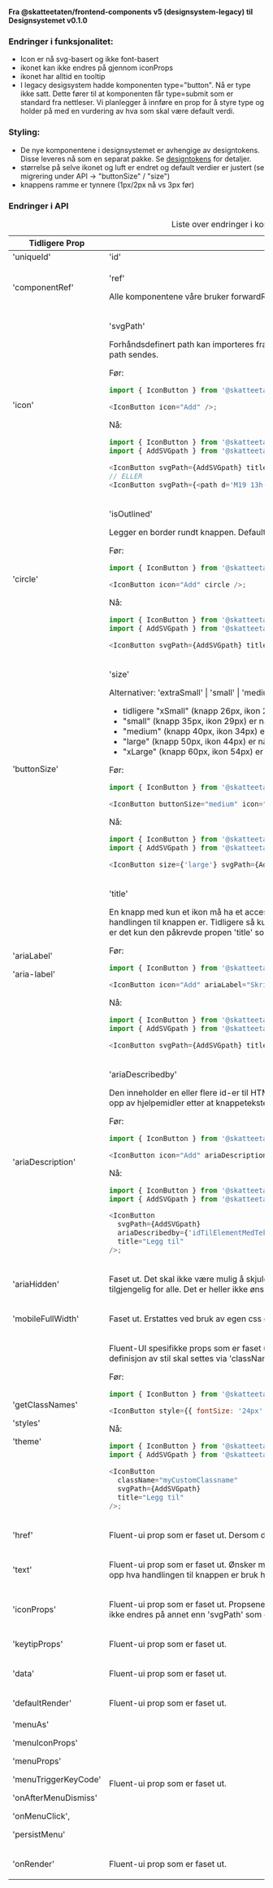 **Fra @skatteetaten/frontend-components v5 (designsystem-legacy) til Designsystemet v0.1.0**

### Endringer i funksjonalitet:

- Icon er nå svg-basert og ikke font-basert
- ikonet kan ikke endres på gjennom iconProps
- ikonet har alltid en tooltip
- I legacy desigsystem hadde komponenten type="button". Nå er type ikke satt. Dette fører til at komponenten får type=submit som er standard fra nettleser.
  Vi planlegger å innføre en prop for å styre type og holder på med en vurdering av hva som skal være default verdi.

### Styling:

- De nye komponentene i designsystemet er avhengige av designtokens. Disse leveres nå som en separat pakke. Se [designtokens](#section-designtokens-deprecated) for detaljer.
- størrelse på selve ikonet og luft er endret og default verdier er justert
  (se migrering under API → "buttonSize" / "size")
- knappens ramme er tynnere (1px/2px nå vs 3px før)

### Endringer i API

<div className="migration-tabell">
<table>
<caption>Liste over endringer i komponent-api'et</caption>
<thead><tr><th>Tidligere Prop</th><th>Alternativ</th></tr></thead>
<tbody>
<tr>
<td>'uniqueId'</td>
<td>'id'
</td>
</tr>
<tr>
<td>'componentRef'</td>
<td>

'ref'

Alle komponentene våre bruker forwardRef. For komponent sendes 'ref' til &lt;button&gt;-elementet.

</td>
</tr>
<tr>
<td>'icon'</td>
<td>

'svgPath'

Forhåndsdefinert path kan importeres fra @skatteetaten/ds-icons pakke. Alternativt kan custom path sendes.

Før:

```javascript static
import { IconButton } from '@skatteetaten/frontend-components/IconButton';

<IconButton icon="Add" />;
```

Nå:

```js static
import { IconButton } from '@skatteetaten/ds-buttons';
import { AddSVGpath } from '@skatteetaten/ds-icons';

<IconButton svgPath={AddSVGpath} title='Legg til' />
// ELLER
<IconButton svgPath={<path d='M19 13h-6v6h-2v-6H5v-2h6V5h2v6h6v2Z' />} title='Legg til' />
```

</td>
</tr>
<tr>
<td>'circle'</td>
<td>

'isOutlined'

Legger en border rundt knappen. Default er false.

Før:

```javascript static
import { IconButton } from '@skatteetaten/frontend-components/IconButton';

<IconButton icon="Add" circle />;
```

Nå:

```js static
import { IconButton } from '@skatteetaten/ds-buttons';
import { AddSVGpath } from '@skatteetaten/ds-icons';

<IconButton svgPath={AddSVGpath} title="Legg til" isOutlined />;
```

</td>
</tr>
<tr>
<td>'buttonSize'</td>
<td>

'size'

Alternativer: 'extraSmall' | 'small' | 'medium' | 'large'. 'medium' er default.

- tidligere "xSmall" (knapp 26px, ikon 20px) heter nå "extraSmall" (knapp 22px, ikon 16px).
- "small" (knapp 35px, ikon 29px) er nå 26px stor (ikon 16px).
- "medium" (knapp 40px, ikon 34px) er nå 32px stor (ikon 20px).
- "large" (knapp 50px, ikon 44px) er nå 44px stor (ikon 24px).
- "xLarge" (knapp 60px, ikon 54px) er faset ut.

Før:

```javascript static
import { IconButton } from '@skatteetaten/frontend-components/IconButton';

<IconButton buttonSize="medium" icon="Add" />;
```

Nå:

```js static
import { IconButton } from '@skatteetaten/ds-buttons';
import { AddSVGpath } from '@skatteetaten/ds-icons';

<IconButton size={'large'} svgPath={AddSVGpath} title="Legg til" />;
```

</td>
</tr>
<tr>
<td>'ariaLabel'

'aria-label'</td>

<td>

'title'

En knapp med kun et ikon må ha et accessible name slik at hjelpemidler kan lese opp hva handlingen til knappen er. Tidligere så kunne 'title' og/eller 'ariaLabel'/'aria-label' brukes, men nå er det kun den påkrevde propen 'title' som skal brukes fordi IconButton skal alltid ha en tooltip.

Før:

```javascript static
import { IconButton } from '@skatteetaten/frontend-components/IconButton';

<IconButton icon="Add" ariaLabel="Skriv ut" />;
```

Nå:

```js static
import { IconButton } from '@skatteetaten/ds-buttons';
import { AddSVGpath } from '@skatteetaten/ds-icons';

<IconButton svgPath={AddSVGpath} title={'Skriv ut'} />;
```

</td>
</tr>
<tr>
<td>'ariaDescription'</td>
<td>

'ariaDescribedby'

Den inneholder en eller flere id-er til HTML-elementer (som inneholder tekst hvor teksten blir lest opp av hjelpemidler etter at knappeteksten er lest opp).

Før:

```javascript static
import { IconButton } from '@skatteetaten/frontend-components/IconButton';

<IconButton icon="Add" ariaDescription="idTilElementMedTekst" />;
```

Nå:

```js static
import { IconButton } from '@skatteetaten/ds-buttons';
import { AddSVGpath } from '@skatteetaten/ds-icons';

<IconButton
  svgPath={AddSVGpath}
  ariaDescribedby={'idTilElementMedTekst'}
  title="Legg til"
/>;
```

</td>
</tr>
<tr>
<td>'ariaHidden'</td>
<td>

Faset ut. Det skal ikke være mulig å skjule knappen for hjelpemidler fordi knappen skal være tilgjengelig for alle. Det er heller ikke ønskelig å bruke aria-hidden på et fokuserbart element.

</td>
</tr>
<tr>
<td>'mobileFullWidth'</td>
<td>

Faset ut. Erstattes ved bruk av egen css gjennom 'className'.

</td>
</tr>
<tr>
<td>'getClassNames'

'styles'

'theme'</td>

<td>

Fluent-UI spesifikke props som er faset ut. Bruk 'className' for å style komponenten. All definisjon av stil skal settes via 'className'.

Før:

```javascript static
import { IconButton } from '@skatteetaten/frontend-components/IconButton';

<IconButton style={{ fontSize: '24px', color: '#1362ae' }} icon="Add" />;
```

Nå:

```js static
import { IconButton } from '@skatteetaten/ds-buttons';
import { AddSVGpath } from '@skatteetaten/ds-icons';

<IconButton
  className="myCustomClassname"
  svgPath={AddSVGpath}
  title="Legg til"
/>;
```

</td>
</tr>
<tr>
<td>'href'</td>
<td>

Fluent-ui prop som er faset ut. Dersom det er behov for 'href', se MegaButton eller Link.

</td>
</tr>
<tr>
<td>'text'</td>
<td>

Fluent-ui prop som er faset ut.
Ønsker man å gi et accessible name slik at hjelpemidler kan lese opp hva handlingen til knappen er bruk heller 'title'.

</td>
</tr>
<tr>
<td>'iconProps'</td>
<td>

Fluent-ui prop som er faset ut.
Propsene til Icon komponent er forhåndsdefinert i knappen og kan ikke endres på annet enn 'svgPath' som er eksponert.

</td>
</tr>
<tr>
<td>'keytipProps'</td>
<td>

Fluent-ui prop som er faset ut.

</td>
</tr>
<tr>
<td>'data'</td>
<td>

Fluent-ui prop som er faset ut.

</td>
</tr>
<tr>
<td>'defaultRender'</td>
<td>

Fluent-ui prop som er faset ut.

</td>
</tr>
<tr>
<td>'menuAs'

'menuIconProps'

'menuProps'

'menuTriggerKeyCode'

'onAfterMenuDismiss'

'onMenuClick',

'persistMenu'</td>

<td>

Fluent-ui prop som er faset ut.

</td>
</tr>
<tr>
<td>'onRender'</td>
<td>

Fluent-ui prop som er faset ut.

</td>
</tr>
</tbody>
</table>
</div>
